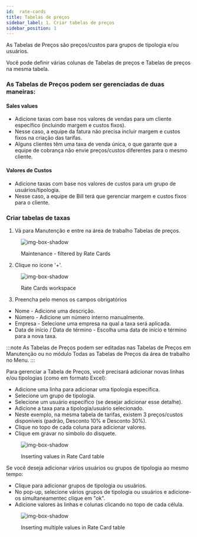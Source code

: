 ```yaml
---
id:  rate-cards
title: Tabelas de preços
sidebar_label: 1. Criar tabelas de preços
sidebar_position: 1
---
```


As Tabelas de Preços são preços/custos para grupos de tipologia e/ou usuários.

Você pode definir várias colunas de Tabelas de preços e Tabelas de preços na mesma tabela.

### As Tabelas de Preços podem ser gerenciadas de duas maneiras:

<h4>Sales values</h4>

- Adicione taxas com base nos valores de vendas para um cliente específico (incluindo margem e custos fixos).
- Nesse caso, a equipe da fatura não precisa incluir margem e custos fixos na criação das tarifas.
- Alguns clientes têm uma taxa de venda única, o que garante que a equipe de cobrança não envie preços/custos diferentes para o mesmo cliente.

<h4> Valores de Custos </h4>

- Adicione taxas com base nos valores de custos para um grupo de usuários/tipologia.
- Nesse caso, a equipe de Bill terá que gerenciar margem e custos fixos para o cliente.

### Criar tabelas de taxas

1. Vá para Manutenção e entre na área de trabalho Tabelas de preços.

<figure>

![img-box-shadow](/img/university/contracts/university-contracts-rateCards-1.png)
<figcaption>Maintenance - filtered by Rate Cards</figcaption>
</figure>

2. Clique no ícone '+'.

<figure>

![img-box-shadow](/img/university/contracts/university-contracts-rateCards-2.png)
<figcaption>Rate Cards workspace</figcaption>
</figure>

3. Preencha pelo menos os campos obrigatórios

- Nome - Adicione uma descrição.
- Número - Adicione um número interno manualmente.
- Empresa - Selecione uma empresa na qual a taxa será aplicada.
- Data de início / Data de término - Escolha uma data de início e término para a nova taxa.

:::note
As Tabelas de Preços podem ser editadas nas Tabelas de Preços em Manutenção ou no módulo Todas as Tabelas de Preços da área de trabalho no Menu.
:::



Para gerenciar a Tabela de Preços, você precisará adicionar novas linhas e/ou tipologias (como em formato Excel):

- Adicione uma linha para adicionar uma tipologia específica.
- Selecione um grupo de tipologia.
- Selecione um usuário específico (se desejar adicionar esse detalhe).
- Adicione a taxa para a tipologia/usuário selecionado.
- Neste exemplo, na mesma tabela de tarifas, existem 3 preços/custos disponíveis (padrão, Desconto 10% e Desconto 30%).
- Clique no topo de cada coluna para adicionar valores.
- Clique em gravar no símbolo do disquete.

<figure>

![img-box-shadow](/img/university/contracts/university-contracts-rateCards-3.png)
<figcaption>Inserting values in Rate Card table</figcaption>
</figure>

Se você deseja adicionar vários usuários ou grupos de tipologia ao mesmo tempo:

- Clique para adicionar grupos de tipologia ou usuários.
- No pop-up, selecione vários grupos de tipologia ou usuários e adicione-os simultaneamentec clique em "ok".
- Adicione valores às linhas e colunas clicando no topo de cada célula.

<figure>

![img-box-shadow](/img/university/contracts/university-contracts-rateCards-3.png)
<figcaption>Inserting multiple values in Rate Card table</figcaption>
</figure>